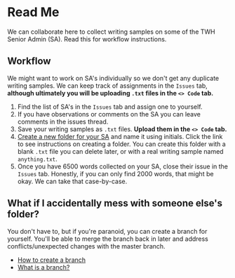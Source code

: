 # Read Me

We can collaborate here to collect writing samples on some of the TWH Senior Admin (SA). Read this for workflow instructions.

## Workflow

We might want to work on SA's individually so we don't get any duplicate writing samples. We can keep track of assignments in the `Issues` tab, **although ultimately you will be uploading `.txt` files in the `<> Code` tab.**

1. Find the list of SA's in the `Issues` tab and assign one to yourself.
1. If you have observations or comments on the SA you can leave comments in the issues thread.
1. Save your writing samples as `.txt` files. **Upload them in the `<> Code` tab.**
1. [Create a new folder for your SA](https://github.com/KirstieJane/STEMMRoleModels/wiki/Creating-new-folders-in-GitHub-repository-via-the-browser) and name it using initials. Click the link to see instructions on creating a folder. You can create this folder with a blank `.txt` file you can delete later, or with a real writing sample named `anything.txt`.
1. Once you have 6500 words collected on your SA, close their issue in the `Issues` tab. Honestly, if you can only find 2000 words, that might be okay. We can take that case-by-case.

## What if I accidentally mess with someone else's folder?

You don't have to, but if you're paranoid, you can create a branch for yourself. You'll be able to merge the branch back in later and address conflicts/unexpected changes with the master branch.

* [How to create a branch](https://help.github.com/articles/creating-and-deleting-branches-within-your-repository/)
* [What is a branch?](https://help.github.com/articles/about-branches/)
